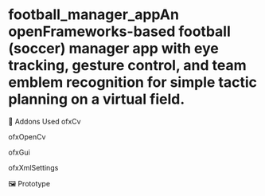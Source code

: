 # football_manager_appAn openFrameworks-based football (soccer) manager app with eye tracking, gesture control, and team emblem recognition for simple tactic planning on a virtual field.

🔧 Addons Used
ofxCv

ofxOpenCv

ofxGui

ofxXmlSettings

🖼️ Prototype
